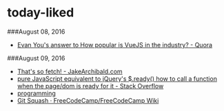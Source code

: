 # today-liked
###August 08, 2016
- [Evan You's answer to How popular is VueJS in the industry? - Quora](https://www.quora.com/How-popular-is-VueJS-in-the-industry/answer/Evan-You-3?__filter__&__nsrc__=2&__snid3__=283556783) 

###August 09, 2016
- [That's so fetch! - JakeArchibald.com](https://jakearchibald.com/2015/thats-so-fetch/) 
- [pure JavaScript equivalent to jQuery's $.ready() how to call a function when the page/dom is ready for it - Stack Overflow](https://stackoverflow.com/questions/9899372/pure-javascript-equivalent-to-jquerys-ready-how-to-call-a-function-when-the) 
- [programming](https://www.reddit.com/r/programming) 
- [Git Squash · FreeCodeCamp/FreeCodeCamp Wiki](https://github.com/FreeCodeCamp/FreeCodeCamp/wiki/Git-Squash) 
